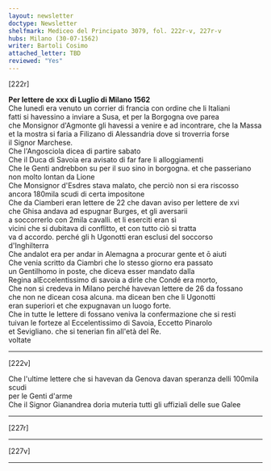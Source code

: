 ```yaml
---
layout: newsletter
doctype: Newsletter
shelfmark: Mediceo del Principato 3079, fol. 222r-v, 227r-v
hubs: Milano (30-07-1562)
writer: Bartoli Cosimo
attached_letter: TBD
reviewed: "Yes"
---
```


[222r]  
  
  
<strong>Per lettere de xxx di Luglio di Milano 1562</strong>  
Che lunedì era venuto un corrier di francia con ordine che li Italiani  
fatti si havessino a inviare a Susa, et per la Borgogna ove parea  
che Monsignor d'Agmonte gli havessi a venire e ad incontrare, che la Massa  
et la mostra si faria a Filizano di Alessandria dove si troverria forse  
il Signor Marchese.  
Che l'Angosciola dicea di partire sabato  
Che il Duca di Savoia era avisato di far fare li alloggiamenti  
Che le Genti andrebbon su per il suo sino in borgogna. et che passeriano  
non molto lontan da Lione  
Che Monsignor d'Esdres stava malato, che perciò non si era riscosso  
ancora 180mila scudi di certa impositone  
Che da Ciamberi eran lettere de 22 che davan aviso per lettere de xvi  
che Ghisa andava ad espugnar Burges, et gli aversarii  
a soccorrerlo con 2mila cavalli. et li eserciti eran sì  
vicini che si dubitava di conflitto, et con tutto ciò si tratta  
va d accordo. perché gli h Ugonotti eran esclusi del soccorso  
d'Inghilterra  
Che andalot era per andar in Alemagna a procurar gente et ō aiuti  
Che venia scritto da Ciambri che lo stesso giorno era passato  
un Gentilhomo in poste, che diceva esser mandato dalla  
Regina alEccelentissimo di savoia a dirle che Condé era morto,  
Che non si credeva in Milano perché havevan lettere de 26 da fossano  
che non ne dicean cosa alcuna. ma dicean ben che li Ugonotti  
eran superiori et che expugnavan un luogo forte.  
Che in tutte le lettere di fossano veniva la confermazione che si resti  
tuivan le forteze al Eccelentissimo di Savoia, Eccetto Pinarolo  
et Sevigliano. che si tenerian fin all'età del Re.  
voltate  
  
---  

[222v]  
  
  
Che l'ultime lettere che si havevan da Genova davan speranza delli 100mila scudi  
per le Genti d'arme  
Che il Signor Gianandrea doria muteria tutti gli uffiziali delle sue Galee  
  
---  

[227r]  
  
  
  
---  

[227v]  
  
  
  
---  


